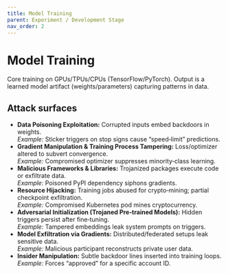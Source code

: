 ```yaml
---
title: Model Training
parent: Experiment / Development Stage
nav_order: 2
---
```


# Model Training

Core training on GPUs/TPUs/CPUs (TensorFlow/PyTorch). Output is a learned model artifact (weights/parameters) capturing patterns in data.

## Attack surfaces

- **Data Poisoning Exploitation:** Corrupted inputs embed backdoors in weights.  
  *Example:* Sticker triggers on stop signs cause “speed‑limit” predictions.
- **Gradient Manipulation & Training Process Tampering:** Loss/optimizer altered to subvert convergence.  
  *Example:* Compromised optimizer suppresses minority‑class learning.
- **Malicious Frameworks & Libraries:** Trojanized packages execute code or exfiltrate data.  
  *Example:* Poisoned PyPI dependency siphons gradients.
- **Resource Hijacking:** Training jobs abused for crypto‑mining; partial checkpoint exfiltration.  
  *Example:* Compromised Kubernetes pod mines cryptocurrency.
- **Adversarial Initialization (Trojaned Pre‑trained Models):** Hidden triggers persist after fine‑tuning.  
  *Example:* Tampered embeddings leak system prompts on triggers.
- **Model Exfiltration via Gradients:** Distributed/federated setups leak sensitive data.  
  *Example:* Malicious participant reconstructs private user data.
- **Insider Manipulation:** Subtle backdoor lines inserted into training loops.  
  *Example:* Forces “approved” for a specific account ID.